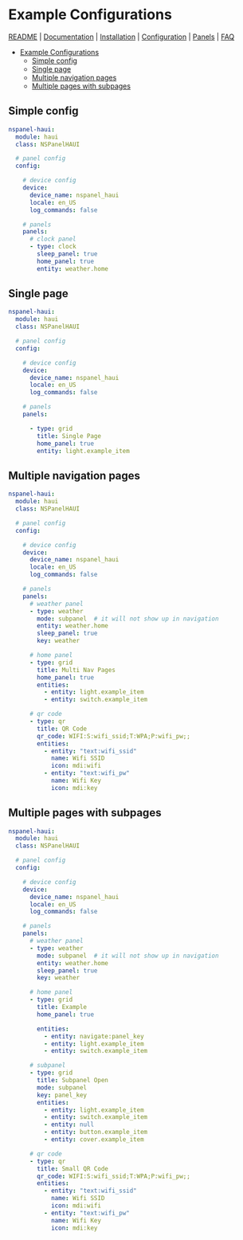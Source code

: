 # Example Configurations

[README](../README.md) | [Documentation](README.md) | [Installation](Install.md) | [Configuration](Config.md) | [Panels](panels/README.md) | [FAQ](FAQ.md)

- [Example Configurations](#example-configurations)
  - [Simple config](#simple-config)
  - [Single page](#single-page)
  - [Multiple navigation pages](#multiple-navigation-pages)
  - [Multiple pages with subpages](#multiple-pages-with-subpages)

## Simple config

```yaml
nspanel-haui:
  module: haui
  class: NSPanelHAUI

  # panel config
  config:

    # device config
    device:
      device_name: nspanel_haui
      locale: en_US
      log_commands: false

    # panels
    panels:
      # clock panel
      - type: clock
        sleep_panel: true
        home_panel: true
        entity: weather.home
```

## Single page

```yaml
nspanel-haui:
  module: haui
  class: NSPanelHAUI

  # panel config
  config:

    # device config
    device:
      device_name: nspanel_haui
      locale: en_US
      log_commands: false

    # panels
    panels:

      - type: grid
        title: Single Page
        home_panel: true
        entity: light.example_item
```

## Multiple navigation pages

```yaml
nspanel-haui:
  module: haui
  class: NSPanelHAUI

  # panel config
  config:

    # device config
    device:
      device_name: nspanel_haui
      locale: en_US
      log_commands: false

    # panels
    panels:
      # weather panel
      - type: weather
        mode: subpanel  # it will not show up in navigation
        entity: weather.home
        sleep_panel: true
        key: weather

      # home panel
      - type: grid
        title: Multi Nav Pages
        home_panel: true
        entities:
          - entity: light.example_item
          - entity: switch.example_item

      # qr code
      - type: qr
        title: QR Code
        qr_code: WIFI:S:wifi_ssid;T:WPA;P:wifi_pw;;
        entities:
          - entity: "text:wifi_ssid"
            name: Wifi SSID
            icon: mdi:wifi
          - entity: "text:wifi_pw"
            name: Wifi Key
            icon: mdi:key

```

## Multiple pages with subpages

```yaml
nspanel-haui:
  module: haui
  class: NSPanelHAUI

  # panel config
  config:

    # device config
    device:
      device_name: nspanel_haui
      locale: en_US
      log_commands: false

    # panels
    panels:
      # weather panel
      - type: weather
        mode: subpanel  # it will not show up in navigation
        entity: weather.home
        sleep_panel: true
        key: weather

      # home panel
      - type: grid
        title: Example
        home_panel: true

        entities:
          - entity: navigate:panel_key
          - entity: light.example_item
          - entity: switch.example_item

      # subpanel
      - type: grid
        title: Subpanel Open
        mode: subpanel
        key: panel_key
        entities:
          - entity: light.example_item
          - entity: switch.example_item
          - entity: null
          - entity: button.example_item
          - entity: cover.example_item

      # qr code
      - type: qr
        title: Small QR Code
        qr_code: WIFI:S:wifi_ssid;T:WPA;P:wifi_pw;;
        entities:
          - entity: "text:wifi_ssid"
            name: Wifi SSID
            icon: mdi:wifi
          - entity: "text:wifi_pw"
            name: Wifi Key
            icon: mdi:key

```
